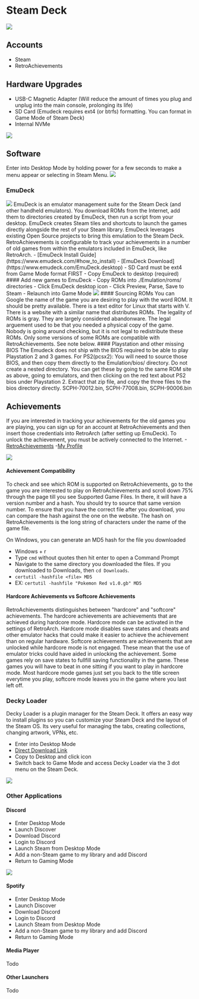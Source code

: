 # Steam Deck
<img src="https://m.media-amazon.com/images/I/517iqqt5RdL._SL1500_.jpg">

## Accounts
- Steam
- RetroAchievements

## Hardware Upgrades
- USB-C Magnetic Adapter (Will reduce the amount of times you plug and unplug into the main console, prolonging its life)
- SD Card (Emudeck requires ext4 (or btrfs) formatting. You can format in Game Mode of Steam Deck)
- Internal NVMe
<img src="https://m.media-amazon.com/images/I/61oEjKjwi0L._AC_SL1500_.jpg">

## Software
Enter into Desktop Mode by holding power for a few seconds to make a menu appear or selecting in Steam Menu.
<img src="https://steamuserimages-a.akamaihd.net/ugc/1809895086190957419/8FE51D3F813D3E34AB59673DA833C1C1E48C852A/">

### EmuDeck
<img src="https://overkill.wtf/content/images/size/w1000/2022/11/emu1.webp">
EmuDeck is an emulator management suite for the Steam Deck (and other handheld emulators). You download ROMs from the Internet, add them to directories created by EmuDeck, then run a script from your desktop. EmuDeck creates Steam tiles and shortcuts to launch the games directly alongside the rest of your Steam library. EmuDeck leverages existing Open Source projects to bring this emulation to the Steam Deck. RetroAchievements is configurable to track your achievements in a number of old games from within the emulators included in EmuDeck, like RetroArch.
  - [EmuDeck Install Guide](https://www.emudeck.com/#how_to_install)
  - [EmuDeck Download](https://www.emudeck.com/EmuDeck.desktop)
  - SD Card must be ext4 from Game Mode format FIRST
  - Copy EmuDeck to desktop (required)
#### Add new games to EmuDeck
  - Copy ROMs into ./Emulation/roms/ directories
  - Click EmuDeck desktop icon
  - Click Preview, Parse, Save to Steam
  - Relaunch into Game Mode
<img src="https://i.ytimg.com/vi/65_Ppqx1sjg/maxresdefault.jpg">
#### Sourcing ROMs
You can Google the name of the game you are desiring to play with the word ROM. It should be pretty available. There is a text editor for Linux that starts with V. There is a website with a similar name that distributes ROMs. The legality of ROMs is gray. They are largely considered abandonware. The legal arguement used to be that you needed a physical copy of the game. Nobody is going around checking, but it is not legal to redistribute these ROMs. Only some versions of some ROMs are compatible with RetroAchievements. See note below. 
#### Playstation and other missing BIOS
The Emudeck does not ship with the BIOS required to be able to play Playstation 2 and 3 games. 
For PS2(pcsx2): You will need to source those BIOS, and then copy them directly to the Emulation/bios/ directory. Do not create a nested directory. You can get these by going to the same ROM site as above, going to emulators, and then clicking on the red text about PS2 bios under Playstation 2. Extract that zip file, and copy the three files to the bios directory directly. SCPH-70012.bin, SCPH-77008.bin, SCPH-90006.bin 

## Achievements
If you are interested in tracking your achievements for the old games you are playing, you can sign up for an account at RetroAchievements and then insert those credentials into RetroArch (after setting up EmuDeck). To unlock the achievement, you must be actively connected to the Internet.
-[RetroAchievements](https://retroachievements.org/) 
-[My Profile](https://retroachievements.org/user/Lahey)

<img src=https://blogger.googleusercontent.com/img/b/R29vZ2xl/AVvXsEjCLV8vMZGRB_ctudvGIYD95Mh-EL9QI4K0Y386t8GCeBCoDs2KCcOouF4nIhHJ2j5okUfnTW9tluFRg3XXNi7oRElf-5CFKNAi7CKrmWk0adSSvaHe62F99S0WC12JxQBbxIbuimED1NtbLTvmLGQ7XJJzefLjc56Ka9He7m_ZyDQV-1ne3so/s1273/retroach.png>

#### Achievement Compatibility
To check and see which ROM is supported on RetroAchievements, go to the game you are interested to play on RetroAchievements and scroll down 75% through the page till you see Supported Game Files. In there, it will have a version number and a hash. You should try to source that same version number. To ensure that you have the correct file after you download, you can compare the hash against the one on the website. The hash on RetroAchievements is the long string of characters under the name of the game file. 

On Windows, you can generate an MD5 hash for the file you downloaded
- Windows + r
- Type `cmd` without quotes then hit enter to open a Command Prompt
- Navigate to the same directory you downloaded the files. If you downloaded to Downloads, then `cd Downloads`.
- `certutil -hashfile <file> MD5`
- EX: `certutil -hashfile "Pokemon Red v1.0.gb" MD5`

#### Hardcore Achievements vs Softcore Achievements
RetroAchievements distinguishes between "hardcore" and "softcore" achievements. The hardcore achievements are achievements that are achieved during hardcore mode. Hardcore mode can be activated in the settings of RetroArch. Hardcore mode disables save states and cheats and other emulator hacks that could make it easier to achieve the achievement than on regular hardware. Softcore achievements are achievements that are unlocked while hardcore mode is not engaged. These mean that the use of emulator tricks could have aided in unlocking the achievement. Some games rely on save states to fullfill saving functionality in the game. These games you will have to beat in one sitting if you want to play in hardcore mode. Most hardcore mode games just set you back to the title screen everytime you play, softcore mode leaves you in the game where you last left off.

### Decky Loader
Decky Loader is a plugin manager for the Steam Deck. It offers an easy way to install plugins so you can customize your Steam Deck and the layout of the Steam OS. Its very useful for managing the tabs, creating collections, changing artwork, VPNs, etc. 
- Enter into Desktop Mode
- [Direct Download Link](https://github.com/SteamDeckHomebrew/decky-installer/releases/latest/download/decky_installer.desktop)
- Copy to Desktop and click icon
- Switch back to Game Mode and access Decky Loader via the 3 dot menu on the Steam Deck.
<img src="https://camo.githubusercontent.com/5615ccdc8ca2311738b49374c6a9d9bd4e598e84592a64423f530f670a00f342/68747470733a2f2f6d656469612e646973636f72646170702e6e65742f6174746163686d656e74732f3936363031373131323234343132353735362f313031323436363036333839333631303530362f6d61696e2e6a7067">

### Other Applications
#### Discord
- Enter Desktop Mode
- Launch Discover
- Download Discord
- Login to Discord
- Launch Steam from Desktop Mode
- Add a non-Steam game to my library and add Discord
- Return to Gaming Mode
<img src="https://static1.xdaimages.com/wordpress/wp-content/uploads/2022/10/Steam-Deck-Steam-OS-Discord-1.jpg?q=50&fit=crop&w=943&dpr=1.5">

#### Spotify
- Enter Desktop Mode
- Launch Discover
- Download Discord
- Login to Discord
- Launch Steam from Desktop Mode
- Add a non-Steam game to my library and add Discord
- Return to Gaming Mode
  
#### Media Player
Todo

#### Other Launchers
Todo
